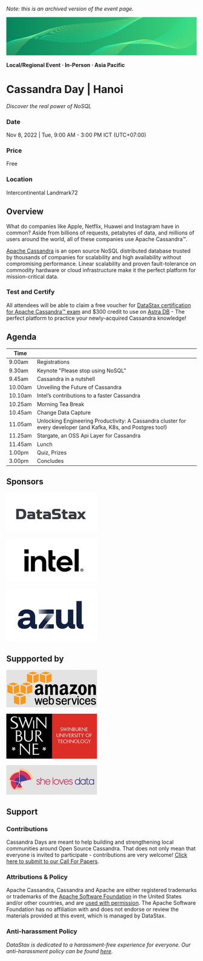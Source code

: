 _Note: this is an archived version of the event page._

![CDay green logo](images/cday_green_background.png)

**Local/Regional Event · In-Person · Asia Pacific**

# Cassandra Day | Hanoi

_Discover the real power of NoSQL_

### Date

Nov 8, 2022 | Tue, 9:00 AM - 3:00 PM ICT (UTC+07:00)

### Price

Free

### Location

Intercontinental Landmark72

## Overview

What do companies like Apple, Netflix, Huawei and Instagram have in common? Aside from billions of requests, petabytes of data, and millions of users around the world, all of these companies use Apache Cassandra™.

[Apache Cassandra](https://cassandra.apache.org/) is an open source NoSQL distributed database trusted by thousands of companies for scalability and high availability without compromising performance. Linear scalability and proven fault-tolerance on commodity hardware or cloud infrastructure make it the perfect platform for mission-critical data.

### Test and Certify

All attendees will be able to claim a free voucher for [DataStax certification for Apache Cassandra™ exam](https://www.datastax.com/dev/certifications)
and $300 credit to use on [Astra DB](https://astra.datastax.com/) - The perfect platform to practice your newly-acquired Cassandra knowledge!

## Agenda

| Time     |                                             |
|----------|---------------------------------------------|
| 9.00am   | Registrations                               |
| 9.30am   | Keynote "Please stop using NoSQL"           |
| 9.45am   | Cassandra in a nutshell                     |
| 10.00am  | Unveiling the Future of Cassandra           |
| 10.10am  | Intel’s contributions to a faster Cassandra |
| 10.25am  | Morning Tea Break                           |
| 10.45am  | Change Data Capture                         |
| 11.05am  | Unlocking Engineering Productivity: A Cassandra cluster for every developer (and Kafka, K8s, and Postgres too!) |
| 11.25am  | Stargate, an OSS Api Layer for Cassandra    |
| 11.45am  | Lunch
| 1.00pm   | Quiz, Prizes                                |
| 3.00pm   | Concludes                                   |

## Sponsors

![DataStax](images/logo_cday_datastax.png)

![Intel](images/logo_cday_intel.png)

![Azul](images/logo_cday_azul.png)

## Suppported by

![AWS](images/logo_cday_aws.png)

![Swinburne University of Technology](images/logo_cday_swinburne.png)

![She Loves Data](images/logo_cday_sld.png)

## Support

### Contributions

Cassandra Days are meant to help building and strengthening local communities around Open Source Cassandra. That does not only mean that everyone is invited to participate - contributions are very welcome! [Click here to submit to our Call For Papers](https://dtsx.io/cdays-cfp).

### Attributions & Policy

Apache Cassandra, Cassandra and Apache are either registered trademarks or trademarks of the [Apache Software Foundation](http://www.apache.org/)
in the United States and/or other countries,
and are [used with permission](http://www.apache.org/foundation/marks/events.html).
The Apache Software Foundation has no affiliation with and does not endorse or review the materials provided at this event, which is managed by DataStax.

### Anti-harassment Policy

_DataStax is dedicated to a harassment-free experience for everyone. Our anti-harassment policy can be found [here](https://dtsx.io/cdays-anti-harassment-policy)._
